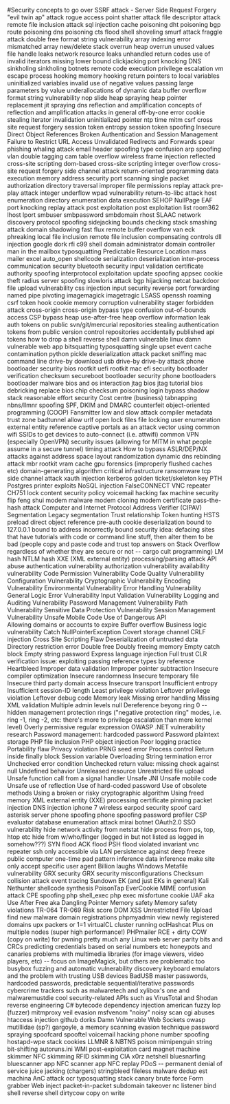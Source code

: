 #Security concepts to go over
SSRF attack - Server Side Request Forgery
"evil twin ap" attack
rogue access point
shatter attack
file descriptor attack
remote file inclusion attack
sql injection
cache poisoning
dht poisoning
bgp route poisoning
dns poisoning
cts flood
shell shoveling
smurf attack
fraggle attack
double free
format string vulnerability
array indexing error
mismatched array new/delete
stack overrun
heap overrun
unused values
file handle leaks
network resource leaks
unhandled return codes
use of invalid iterators
missing lower bound
clickjacking
port knocking
DNS sinkholing
sinkholing botnets
remote code execution
privilege escalation
vm escape
process hooking
memory hooking
return pointers to local variables
uninitialized variables
invalid use of negative values
passing large parameters by value
underallocations of dynamic data
buffer overflow
format string vulnerability
nop slide
heap spraying
heap pointer replacement
jit spraying
dns reflection and amplification
concepts of reflection and amplification attacks in general
off-by-one error
cookie stealing
iterator invalidation
uninitialized pointer
ntp time mitm
csrf cross site request forgery
session token entropy
session token spoofing
Insecure Direct Object References
Broken Authentication and Session Management
Failure to Restrict URL Access
Unvalidated Redirects and Forwards
spear phishing
whaling attack
email header spoofing
type confusion
arp spoofing
vlan double tagging
cam table overflow
wireless frame injection
reflected cross-site scripting
dom-based cross-site scripting
integer overflow
cross-site request forgery
side channel attack
return-oriented programming
data execution
memory address security
port scanning
single packet authorization
directory traversal
improper file permissions
replay attack
pre-play attack
integer underflow
wpad vulnerability
return-to-libc attack
host enumeration
directory enumeration
data execution
SEHOP
NullPage
EAF
port knocking replay attack
post exploitation
post exploitation list room362
lhost
lport
smbuser
smbpassword
smbdomain
rhost
SLAAC
network discovery protocol spoofing
sidejacking
bounds checking
stack smashing attack
domain shadowing
fast flux
remote buffer overflow
van eck phreaking
local file inclusion
remote file inclusion
compensating controls
dll injection
google dork
rfi c99 shell
domain administrator
domain controller
man in the mailbox
typosquatting
Predictable Resource Location
mass mailer
excel auto_open shellcode
serialization
deserialization
inter-process communication security
bluetooth security
input validation
certificate authority spoofing
interprotocol exploitation
update spoofing
appsec
cookie theft
radius server spoofing
slowloris attack
bgp hijacking
netcat backdoor
file upload vulnerability
css injection
input security
reverse port forwarding
named pipe pivoting
imagemagick imagetragic
LSASS
openssh roaming
csrf token
hook cookie
memory corruption vulnerability
stager
forbidden attack
cross-origin
cross-origin bypass
type confusion
out-of-bounds access
CSP bypass
heap use-after-free
heap overflow
information leak
auth tokens on public svn/git/mercurial repositories
stealing authentication tokens from public version control repositories
accidentally published api tokens
how to drop a shell
reverse shell
damn vulnerable linux
damn vulnerable web app
bitsquatting
typosquatting
single upset event
cache contamination
python pickle
deserialization attack
packet sniffing
mac command line
drive-by download
usb drive-by
drive-by attack
phone bootloader security
bios rootkit
uefi rootkit
mac efi security
bootloader verification checksum secureboot
bootloader security
phone bootloaders
bootloader malware
bios and os interaction
jtag bios
jtag tutorial
bios debricking
replace bios chip
checksum poisoning
login bypass
shadow stack
reasonable effort security
Cost centre (business)
tabnapping
nbns/llmnr spoofing
SPF, DKIM and DMARC
counterfeit object-oriented programming (COOP)
Fansmitter
low and slow attack
compiler metadata
trust zone
badtunnel
allow urlf open
lock files
file locking
user enumeration
external entity reference
captive portals as an attack vector
using common wifi SSIDs to get devices to auto-connect (i.e. attwifi)
common VPN (especially OpenVPN) security issues (allowing for MITM in what people assume in a secure tunnel)
timing attack
How to bypass ASLR/DEP/NX
attacks against address space layout randomization
dynamic dns rebinding attack
mbr rootkit
vram cache
gpu forensics (improperly flushed caches etc)
domain-generating algorithm
critical infrastructure ransomware
tcp side channel attack
xauth injection
kerberos golden ticket/skeleton key
PTH Postgres
printer exploits
NoSQL injection
FalseCONNECT
VNC repeater
CH751 lock
content security policy
voicemail hacking
fax machine security
flip feng shui
modem malware
modem cloning
modem certificate
pass-the-hash attack
Computer and Internet Protocol Address Verifier (CIPAV)
Segmentation
Legacy segmentation
Trust relationship
Token hunting
HSTS preload
direct object reference
pre-auth cookie deserialization 
bound to 127.0.0.1
bound to address
incorrectly bound
security idea: defacing sites that have tutorials with code or command line stuff, then alter them to be bad (people copy and paste code and trust top answers on Stack Overflow regardless of whether they are secure or not -- cargo cult programming)
LM hash
NTLM hash
XXE (XML external entity) processing/parsing attack
API abuse
authentication vulnerability
authorization vulnerability
availability vulnerability
Code Permission Vulnerability‎
Code Quality Vulnerability‎
Configuration Vulnerability‎
Cryptographic Vulnerability‎
Encoding Vulnerability‎
Environmental Vulnerability‎
Error Handling Vulnerability‎ 
General Logic Error Vulnerability‎ 
Input Validation Vulnerability‎
Logging and Auditing Vulnerability‎
Password Management Vulnerability‎
Path Vulnerability‎
Sensitive Data Protection Vulnerability‎ 
Session Management Vulnerability‎ 
Unsafe Mobile Code‎ 
Use of Dangerous API‎   
Allowing domains or accounts to expire
Buffer overflow
Business logic vulnerability
Catch NullPointerException
Covert storage channel
CRLF injection
Cross Site Scripting Flaw
Deserialization of untrusted data
Directory restriction error
Double free
Doubly freeing memory
Empty catch block
Empty string password
Express language injection
Full trust CLR verification issue: exploiting passing reference types by reference
Heartbleed
Improper data validation
Improper pointer subtraction
Insecure compiler optimization
Insecure randomness
Insecure temporary file
Insecure third party domain access
Insecure transport
Insufficient entropy
Insufficient session-ID length
Least privilege violation
Leftover privilege violation
Leftover debug code
Memory leak
Missing error handling
Missing XML validation
Multiple admin levels
null Dereference
beyong ring 0 -- hidden management protection rings ("negative protection ring" modes, i.e. ring -1, ring -2, etc:
there's more to privilege escalation than mere kernel level)
Overly permissive regular expression
OWASP .NET vulnerability research
Password management: hardcoded password
Password plaintext storage
PHP file inclusion
PHP object injection
Poor logging practice
Portability flaw
Privacy violation
PRNG seed error
Process control
Return inside finally block
Session variable
Overloading
String termination error
Unchecked error condition
Unchecked return value: missing check against null
Undefined behavior
Unreleased resource
Unrestricted file upload
Unsafe function call from a signal handler
Unsafe JNI
Unsafe mobile code
Unsafe use of reflection
Use of hard-coded password
Use of obsolete methods
Using a broken or risky cryptographic algorithm
Using freed memory
XML external entity (XXE) processing
certificate pinning
packet injection
DNS injection
iphone 7 wireless earpod security
spoof card
asterisk server phone spoofing
phone spoofing
password profiler
CSP evaluator
database enumeration attack
mirai botnet
OAuth2.0 SSO vulnerability
hide network activity from netstat
hide process from ps, top, htop etc
hide from w/who/finger (logged in but not listed as logged in somehow???)
SYN flood
ACK flood
PSH flood
violated invariant
vnc repeater
ssh only accessible via LAN
persistence against deep freeze public computer
one-time pad pattern inference
data inference
make site only accept specific user agent
Billion laughs
Windows Metafile vulnerability
GRX security
GRX security misconfigurations 
Checksum collision attack 
event tracing
Sundown EK (and just EKs in general)
Kali Nethunter
shellcode synthesis
PoisonTap
EverCookie
MIME confusion attack
CPE spoofing
php shell_exec
php exec
misfortune cookie
UAF aka Use After Free aka Dangling Pointer
Memory safety
Memory safety violations
TR-064
TR-069
Risk score 
DOM XSS
Unrestricted File Upload
find new malware domain registrations
phpmyadmin
view newly registered domains
upx
packers
or 1=1
virtualCL cluster running oclHashcat Plus on multiple nodes (super high performance!)
PHPmailer RCE + dirty COW (copy on write) for pwning pretty much any Linux web server
parity bits and CRCs
predicting credentials based on serial numbers etc
honeypots and canaries
problems with multimedia libraries (for image viewers, video players, etc) -- focus on ImageMagick, but others are problematic too
busybox
fuzzing and automatic vulnerability discovery
keyboard emulators and the problem with trusting USB devices
BadUSB
master passwords, hardcoded passwords, predictable sequential/iterative passwords
cybercrime trackers such as malwaretech and xylibox's one and malwaremustdie
cool security-related APIs such as VirusTotal and Shodan
reverse engineering C# bytecode
dependency injection
american fuzzy lop (fuzzer)
mitmproxy
veil evasion
msfvenom
"noisy"
noisy scan
cgi abuses
htaccess injection
github dorks
Damn Vulnerable Web Sockets 
owasp mutillidae (sp?)
gargoyle, a memory scanning evasion technique
password spraying
spoofcard
spooftel
voicemail hacking phone number spoofing
hostapd-wpe
stack cookies
LLMNR & NBTNS poison
mimipenguin
string bit-shifting
autoruns.ini
WMI
post-exploitation
card magnet machine
skimmer
NFC skimming
RFID skimming
CIA x0rz
netshell
bluesnarfing
bluescanner app
NFC scanner app
NFC replay
PDoS -- permanent denial of service
juice jacking (chargers)
stringbleed
fileless malware
dedup est machina
AnC attack
ocr typosquatting
stack canary brute force
Form grabber
Web inject
packet-in-packet
subdomain takeover
nc listener
bind shell
reverse shell
dirtycow
copy on write
